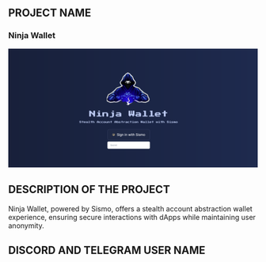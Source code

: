 ## PROJECT NAME

### Ninja Wallet

![key](./docs/key.png)

## DESCRIPTION OF THE PROJECT

Ninja Wallet, powered by Sismo, offers a stealth account abstraction wallet experience, ensuring secure interactions with dApps while maintaining user anonymity.

## DISCORD AND TELEGRAM USER NAME
